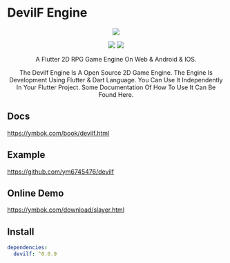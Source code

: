 # DevilF Engine  

<p align="center" >
    <img src="https://github.com/ym6745476/devilf_engine/blob/master/logo.png?raw=true" />
</p>

<p align="center">
    <img src="https://img.shields.io/badge/devilf-0.0.9-orange" />
    <img src="https://img.shields.io/badge/flutter-2.2.3-green" />
</p>

<p align="center" >
    A Flutter 2D RPG Game Engine On Web & Android & IOS.
</p>

<p align="center" >
   The Devilf Engine Is A Open Source 2D Game Engine.
   The Engine Is Development Using Flutter & Dart Language.
   You Can Use It Independently In Your Flutter Project.
   Some Documentation Of How To Use It Can Be Found Here.
</p>

## Docs 
https://ymbok.com/book/devilf.html  

## Example      
https://github.com/ym6745476/devilf  

## Online Demo    
https://ymbok.com/download/slayer.html  

## Install  
```yaml
dependencies:
  devilf: ^0.0.9
```
